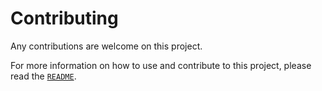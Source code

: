 # Contributing

Any contributions are welcome on this project.

For more information on how to use and contribute to this project, 
please read the [`README`](README.md).
